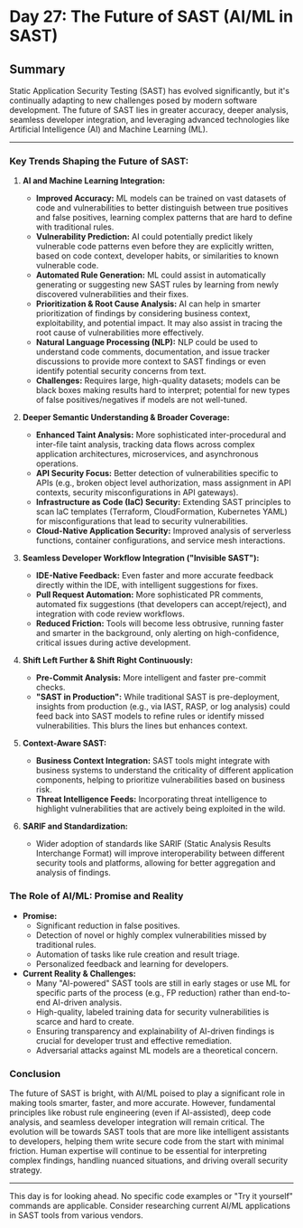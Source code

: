 # Day 27: The Future of SAST (AI/ML in SAST)

## Summary

Static Application Security Testing (SAST) has evolved significantly, but it's continually adapting to new challenges posed by modern software development. The future of SAST lies in greater accuracy, deeper analysis, seamless developer integration, and leveraging advanced technologies like Artificial Intelligence (AI) and Machine Learning (ML).

---

### Key Trends Shaping the Future of SAST:

1.  **AI and Machine Learning Integration:**
    -   **Improved Accuracy:** ML models can be trained on vast datasets of code and vulnerabilities to better distinguish between true positives and false positives, learning complex patterns that are hard to define with traditional rules.
    -   **Vulnerability Prediction:** AI could potentially predict likely vulnerable code patterns even before they are explicitly written, based on code context, developer habits, or similarities to known vulnerable code.
    -   **Automated Rule Generation:** ML could assist in automatically generating or suggesting new SAST rules by learning from newly discovered vulnerabilities and their fixes.
    -   **Prioritization & Root Cause Analysis:** AI can help in smarter prioritization of findings by considering business context, exploitability, and potential impact. It may also assist in tracing the root cause of vulnerabilities more effectively.
    -   **Natural Language Processing (NLP):** NLP could be used to understand code comments, documentation, and issue tracker discussions to provide more context to SAST findings or even identify potential security concerns from text.
    -   **Challenges:** Requires large, high-quality datasets; models can be black boxes making results hard to interpret; potential for new types of false positives/negatives if models are not well-tuned.

2.  **Deeper Semantic Understanding & Broader Coverage:**
    -   **Enhanced Taint Analysis:** More sophisticated inter-procedural and inter-file taint analysis, tracking data flows across complex application architectures, microservices, and asynchronous operations.
    -   **API Security Focus:** Better detection of vulnerabilities specific to APIs (e.g., broken object level authorization, mass assignment in API contexts, security misconfigurations in API gateways).
    -   **Infrastructure as Code (IaC) Security:** Extending SAST principles to scan IaC templates (Terraform, CloudFormation, Kubernetes YAML) for misconfigurations that lead to security vulnerabilities.
    -   **Cloud-Native Application Security:** Improved analysis of serverless functions, container configurations, and service mesh interactions.

3.  **Seamless Developer Workflow Integration ("Invisible SAST"):**
    -   **IDE-Native Feedback:** Even faster and more accurate feedback directly within the IDE, with intelligent suggestions for fixes.
    -   **Pull Request Automation:** More sophisticated PR comments, automated fix suggestions (that developers can accept/reject), and integration with code review workflows.
    -   **Reduced Friction:** Tools will become less obtrusive, running faster and smarter in the background, only alerting on high-confidence, critical issues during active development.

4.  **Shift Left Further & Shift Right Continuously:**
    -   **Pre-Commit Analysis:** More intelligent and faster pre-commit checks.
    -   **"SAST in Production":** While traditional SAST is pre-deployment, insights from production (e.g., via IAST, RASP, or log analysis) could feed back into SAST models to refine rules or identify missed vulnerabilities. This blurs the lines but enhances context.

5.  **Context-Aware SAST:**
    -   **Business Context Integration:** SAST tools might integrate with business systems to understand the criticality of different application components, helping to prioritize vulnerabilities based on business risk.
    -   **Threat Intelligence Feeds:** Incorporating threat intelligence to highlight vulnerabilities that are actively being exploited in the wild.

6.  **SARIF and Standardization:**
    -   Wider adoption of standards like SARIF (Static Analysis Results Interchange Format) will improve interoperability between different security tools and platforms, allowing for better aggregation and analysis of findings.

### The Role of AI/ML: Promise and Reality

-   **Promise:**
    -   Significant reduction in false positives.
    -   Detection of novel or highly complex vulnerabilities missed by traditional rules.
    -   Automation of tasks like rule creation and result triage.
    -   Personalized feedback and learning for developers.
-   **Current Reality & Challenges:**
    -   Many "AI-powered" SAST tools are still in early stages or use ML for specific parts of the process (e.g., FP reduction) rather than end-to-end AI-driven analysis.
    -   High-quality, labeled training data for security vulnerabilities is scarce and hard to create.
    -   Ensuring transparency and explainability of AI-driven findings is crucial for developer trust and effective remediation.
    -   Adversarial attacks against ML models are a theoretical concern.

### Conclusion

The future of SAST is bright, with AI/ML poised to play a significant role in making tools smarter, faster, and more accurate. However, fundamental principles like robust rule engineering (even if AI-assisted), deep code analysis, and seamless developer integration will remain critical. The evolution will be towards SAST tools that are more like intelligent assistants to developers, helping them write secure code from the start with minimal friction. Human expertise will continue to be essential for interpreting complex findings, handling nuanced situations, and driving overall security strategy.

---

This day is for looking ahead. No specific code examples or "Try it yourself" commands are applicable. Consider researching current AI/ML applications in SAST tools from various vendors.
